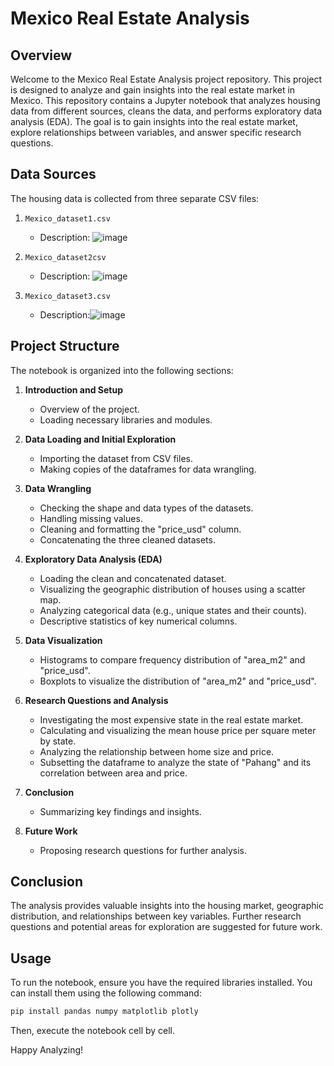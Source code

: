 # Mexico Real Estate Analysis

## Overview

Welcome to the Mexico Real Estate Analysis project repository. This project is designed to analyze and gain insights into the real estate market in Mexico. This repository contains a Jupyter notebook that analyzes housing data from different sources, cleans the data, and performs exploratory data analysis (EDA). The goal is to gain insights into the real estate market, explore relationships between variables, and answer specific research questions.

## Data Sources
The housing data is collected from three separate CSV files:

1. `Mexico_dataset1.csv`
    - Description: ![image](https://github.com/kamibrenda/RealEstate_Mexico_Analytics/assets/42267047/6412ccd2-5821-40b6-ab31-082c14d1bae7)

2. `Mexico_dataset2csv`
    - Description: ![image](https://github.com/kamibrenda/RealEstate_Mexico_Analytics/assets/42267047/31b48863-142b-4b4b-bb3a-aeb2883514f1)

3. `Mexico_dataset3.csv`
    - Description:![image](https://github.com/kamibrenda/RealEstate_Mexico_Analytics/assets/42267047/e26c199b-d965-4761-90bc-176967dc80a2)

## Project Structure
The notebook is organized into the following sections:

1. **Introduction and Setup**
   - Overview of the project.
   - Loading necessary libraries and modules.

2. **Data Loading and Initial Exploration**
   - Importing the dataset from CSV files.
   - Making copies of the dataframes for data wrangling.

3. **Data Wrangling**
   - Checking the shape and data types of the datasets.
   - Handling missing values.
   - Cleaning and formatting the "price_usd" column.
   - Concatenating the three cleaned datasets.

4. **Exploratory Data Analysis (EDA)**
   - Loading the clean and concatenated dataset.
   - Visualizing the geographic distribution of houses using a scatter map.
   - Analyzing categorical data (e.g., unique states and their counts).
   - Descriptive statistics of key numerical columns.

5. **Data Visualization**
   - Histograms to compare frequency distribution of "area_m2" and "price_usd".
   - Boxplots to visualize the distribution of "area_m2" and "price_usd".

6. **Research Questions and Analysis**
   - Investigating the most expensive state in the real estate market.
   - Calculating and visualizing the mean house price per square meter by state.
   - Analyzing the relationship between home size and price.
   - Subsetting the dataframe to analyze the state of "Pahang" and its correlation between area and price.

7. **Conclusion**
   - Summarizing key findings and insights.

8. **Future Work**
   - Proposing research questions for further analysis.

## Conclusion
The analysis provides valuable insights into the housing market, geographic distribution, and relationships between key variables. Further research questions and potential areas for exploration are suggested for future work.

## Usage
To run the notebook, ensure you have the required libraries installed. You can install them using the following command:
```bash
pip install pandas numpy matplotlib plotly
```
Then, execute the notebook cell by cell.

Happy Analyzing!
